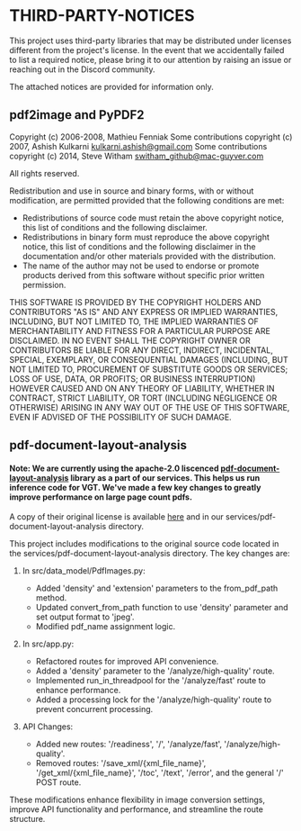 # THIRD-PARTY-NOTICES

This project uses third-party libraries that may be distributed under licenses different from the project's license. In the event that we accidentally failed to list a required notice, please bring it to our attention by raising an issue or reaching out in the Discord community.

The attached notices are provided for information only.

## pdf2image and PyPDF2

Copyright (c) 2006-2008, Mathieu Fenniak
Some contributions copyright (c) 2007, Ashish Kulkarni <kulkarni.ashish@gmail.com>
Some contributions copyright (c) 2014, Steve Witham <switham_github@mac-guyver.com>

All rights reserved.

Redistribution and use in source and binary forms, with or without
modification, are permitted provided that the following conditions are
met:

* Redistributions of source code must retain the above copyright notice,
this list of conditions and the following disclaimer.
* Redistributions in binary form must reproduce the above copyright notice,
this list of conditions and the following disclaimer in the documentation
and/or other materials provided with the distribution.
* The name of the author may not be used to endorse or promote products
derived from this software without specific prior written permission.

THIS SOFTWARE IS PROVIDED BY THE COPYRIGHT HOLDERS AND CONTRIBUTORS "AS IS"
AND ANY EXPRESS OR IMPLIED WARRANTIES, INCLUDING, BUT NOT LIMITED TO, THE
IMPLIED WARRANTIES OF MERCHANTABILITY AND FITNESS FOR A PARTICULAR PURPOSE
ARE DISCLAIMED. IN NO EVENT SHALL THE COPYRIGHT OWNER OR CONTRIBUTORS BE
LIABLE FOR ANY DIRECT, INDIRECT, INCIDENTAL, SPECIAL, EXEMPLARY, OR
CONSEQUENTIAL DAMAGES (INCLUDING, BUT NOT LIMITED TO, PROCUREMENT OF
SUBSTITUTE GOODS OR SERVICES; LOSS OF USE, DATA, OR PROFITS; OR BUSINESS
INTERRUPTION) HOWEVER CAUSED AND ON ANY THEORY OF LIABILITY, WHETHER IN
CONTRACT, STRICT LIABILITY, OR TORT (INCLUDING NEGLIGENCE OR OTHERWISE)
ARISING IN ANY WAY OUT OF THE USE OF THIS SOFTWARE, EVEN IF ADVISED OF THE
POSSIBILITY OF SUCH DAMAGE.


## pdf-document-layout-analysis

#### Note: We are currently using the apache-2.0 liscenced [pdf-document-layout-analysis](https://github.com/huridocs/pdf-document-layout-analysis) library as a part of our services. This helps us run inference code for VGT. We've made a few key changes to greatly improve performance on large page count pdfs. 

A copy of their original license is available [here](./pdf-document-layout-analysis/LICENSE) and in our services/pdf-document-layout-analysis directory.

This project includes modifications to the original source code located in the services/pdf-document-layout-analysis directory. The key changes are:

1. In src/data_model/PdfImages.py:
   - Added 'density' and 'extension' parameters to the from_pdf_path method.
   - Updated convert_from_path function to use 'density' parameter and set output format to 'jpeg'.
   - Modified pdf_name assignment logic.

2. In src/app.py:
   - Refactored routes for improved API convenience.
   - Added a 'density' parameter to the '/analyze/high-quality' route.
   - Implemented run_in_threadpool for the '/analyze/fast' route to enhance performance.
   - Added a processing lock for the '/analyze/high-quality' route to prevent concurrent processing.

3. API Changes:
   - Added new routes: '/readiness', '/', '/analyze/fast', '/analyze/high-quality'.
   - Removed routes: '/save_xml/{xml_file_name}', '/get_xml/{xml_file_name}', '/toc', '/text', '/error', and the general '/' POST route.

These modifications enhance flexibility in image conversion settings, improve API functionality and performance, and streamline the route structure.





